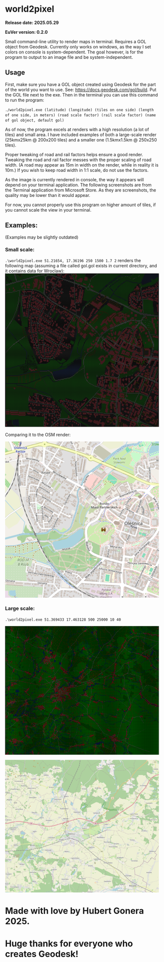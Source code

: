 # world2pixel
<b>
Release date: 2025.05.29

EuVer version: 0.2.0
</b>

Small command-line utility to render maps in terminal. Requires a GOL object from Geodesk. Currently only works on windows, as the way I set colors on console is system-dependent. The goal however, is for the program to output to an image file and be system-independent.

## Usage

First, make sure you have a GOL object created using Geodesk for the part of the world you want to use. See: https://docs.geodesk.com/gol/build.
Put the GOL file next to the exe. Then in the terminal you can use this command to run the program:

`./world2pixel.exe (latitude) (longitude) (tiles on one side) (length of one side, in meters) (road scale factor) (rail scale factor) (name of gol object, default gol)`

As of now, the program excels at renders with a high resolution (a lot of tiles) and small area. I have included examples of both a large-scale render (25kmx25km @ 200x200 tiles) and a smaller one (1.5kmx1.5km @ 250x250 tiles).

Proper tweaking of road and rail factors helps ensure a good render. Tweaking the road and rail factor messes with the proper scaling of road width. (A road may appear as 15m in width on the render, while in reality it is 10m.) If you wish to keep road width in 1:1 scale, do not use the factors.

As the image is currently rendered in console, the way it appears will depend on your terminal application. The following screenshots are from the Terminal application from Microsoft Store. As they are screenshots, the quality may be lower than it would appear.

For now, you cannot properly use this program on higher amount of tiles, if you cannot scale the view in your terminal.

## Examples:

(Examples may be slightly outdated)

### Small scale:

`.\world2pixel.exe 51.21654, 17.36196 250 1500 1.7 2`  renders the following map (assuming a file called gol.gol exists in current directory, and it contains data for Wroclaw):
![alt text](world2pixel.png)

Comparing it to the OSM render:

![alt text](osm.png)

### Large scale:

`.\world2pixel.exe 51.369433 17.463128 500 25000 10 40`

![alt text](world2pixel25km.png)

![alt text](osm25km.png)

# Made with love by Hubert Gonera 2025.

# Huge thanks for everyone who creates Geodesk!